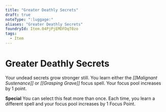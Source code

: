 ```yaml
---
title: "Greater Deathly Secrets"
draft: true
noteType: ":luggage:"
aliases: "Greater Deathly Secrets"
foundryId: Item.04PjPjEMDFDqT0zo
tags:
  - Item
---
```


# Greater Deathly Secrets

Your undead secrets grow stronger still. You learn either the _[[Malignant Sustenance]]_ or _[[Grasping Grave]]_ focus spell. Your focus pool increases by 1 point.

**Special** You can select this feat more than once. Each time, you learn a different spell and your focus pool increases by 1 Focus Point.
